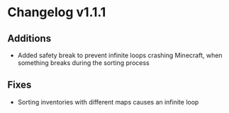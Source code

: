 # Changelog v1.1.1

## Additions
- Added safety break to prevent infinite loops crashing Minecraft, when something breaks during the sorting process

## Fixes
- Sorting inventories with different maps causes an infinite loop